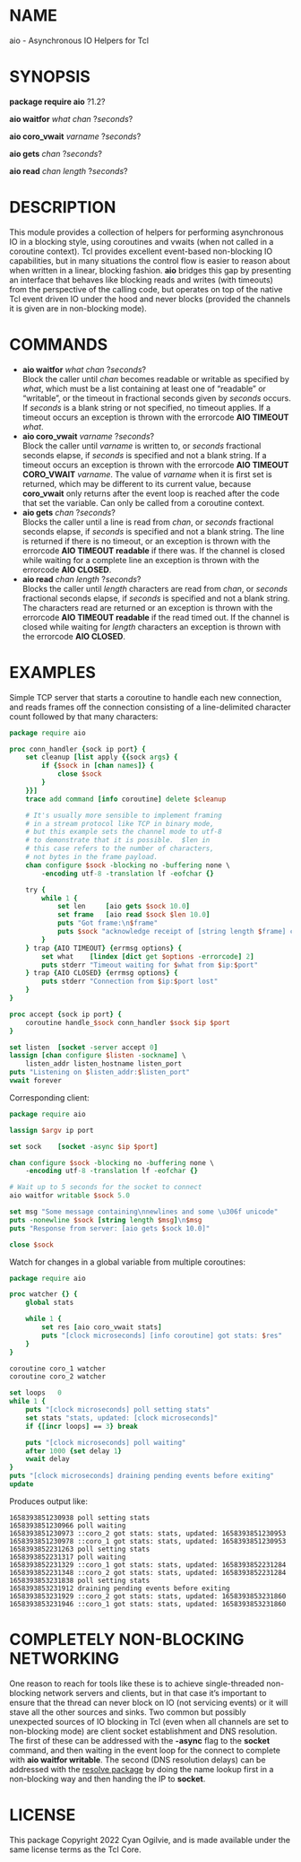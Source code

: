 # NAME

aio - Asynchronous IO Helpers for Tcl

# SYNOPSIS

**package require aio** ?1.2?

**aio waitfor** *what* *chan* ?*seconds*?

**aio coro\_vwait** *varname* ?*seconds*?

**aio gets** *chan* ?*seconds*?

**aio read** *chan* *length* ?*seconds*?

# DESCRIPTION

This module provides a collection of helpers for performing asynchronous
IO in a blocking style, using coroutines and vwaits (when not called in
a coroutine context). Tcl provides excellent event-based non-blocking IO
capabilities, but in many situations the control flow is easier to
reason about when written in a linear, blocking fashion. **aio** bridges
this gap by presenting an interface that behaves like blocking reads and
writes (with timeouts) from the perspective of the calling code, but
operates on top of the native Tcl event driven IO under the hood and
never blocks (provided the channels it is given are in non-blocking
mode).

# COMMANDS

  - **aio waitfor** *what* *chan* ?*seconds*?  
    Block the caller until *chan* becomes readable or writable as
    specified by *what*, which must be a list containing at least one of
    “readable” or “writable”, or the timeout in fractional seconds given
    by *seconds* occurs. If *seconds* is a blank string or not
    specified, no timeout applies. If a timeout occurs an exception is
    thrown with the errorcode **AIO TIMEOUT** *what*.
  - **aio coro\_vwait** *varname* ?*seconds*?  
    Block the caller until *varname* is written to, or *seconds*
    fractional seconds elapse, if *seconds* is specified and not a blank
    string. If a timeout occurs an exception is thrown with the
    errorcode **AIO TIMEOUT CORO\_VWAIT** *varname*. The value of
    *varname* when it is first set is returned, which may be different
    to its current value, because **coro\_vwait** only returns after the
    event loop is reached after the code that set the variable. Can only
    be called from a coroutine context.
  - **aio gets** *chan* ?*seconds*?  
    Blocks the caller until a line is read from *chan*, or *seconds*
    fractional seconds elapse, if *seconds* is specified and not a blank
    string. The line is returned if there is no timeout, or an exception
    is thrown with the errorcode **AIO TIMEOUT readable** if there was.
    If the channel is closed while waiting for a complete line an
    exception is thrown with the errorcode **AIO CLOSED**.
  - **aio read** *chan* *length* ?*seconds*?  
    Blocks the caller until *length* characters are read from *chan*, or
    *seconds* fractional seconds elapse, if *seconds* is specified and
    not a blank string. The characters read are returned or an exception
    is thrown with the errorcode **AIO TIMEOUT readable** if the read
    timed out. If the channel is closed while waiting for *length*
    characters an exception is thrown with the errorcode **AIO CLOSED**.

# EXAMPLES

Simple TCP server that starts a coroutine to handle each new connection,
and reads frames off the connection consisting of a line-delimited
character count followed by that many characters:

``` tcl
package require aio

proc conn_handler {sock ip port} {
    set cleanup [list apply {{sock args} {
        if {$sock in [chan names]} {
            close $sock
        }
    }}]
    trace add command [info coroutine] delete $cleanup

    # It's usually more sensible to implement framing
    # in a stream protocol like TCP in binary mode,
    # but this example sets the channel mode to utf-8
    # to demonstrate that it is possible.  $len in
    # this case refers to the number of characters,
    # not bytes in the frame payload.
    chan configure $sock -blocking no -buffering none \
        -encoding utf-8 -translation lf -eofchar {}

    try {
        while 1 {
            set len     [aio gets $sock 10.0]
            set frame   [aio read $sock $len 10.0]
            puts "Got frame:\n$frame"
            puts $sock "acknowledge receipt of [string length $frame] characters"
        }
    } trap {AIO TIMEOUT} {errmsg options} {
        set what    [lindex [dict get $options -errorcode] 2]
        puts stderr "Timeout waiting for $what from $ip:$port"
    } trap {AIO CLOSED} {errmsg options} {
        puts stderr "Connection from $ip:$port lost"
    }
}

proc accept {sock ip port} {
    coroutine handle_$sock conn_handler $sock $ip $port
}

set listen  [socket -server accept 0]
lassign [chan configure $listen -sockname] \
    listen_addr listen_hostname listen_port
puts "Listening on $listen_addr:$listen_port"
vwait forever
```

Corresponding client:

``` tcl
package require aio

lassign $argv ip port

set sock    [socket -async $ip $port]

chan configure $sock -blocking no -buffering none \
    -encoding utf-8 -translation lf -eofchar {}

# Wait up to 5 seconds for the socket to connect
aio waitfor writable $sock 5.0

set msg "Some message containing\nnewlines and some \u306f unicode"
puts -nonewline $sock [string length $msg]\n$msg
puts "Response from server: [aio gets $sock 10.0]"

close $sock
```

Watch for changes in a global variable from multiple coroutines:

``` tcl
package require aio

proc watcher {} {
    global stats

    while 1 {
        set res [aio coro_vwait stats]
        puts "[clock microseconds] [info coroutine] got stats: $res"
    }
}

coroutine coro_1 watcher
coroutine coro_2 watcher

set loops   0
while 1 {
    puts "[clock microseconds] poll setting stats"
    set stats "stats, updated: [clock microseconds]"
    if {[incr loops] == 3} break

    puts "[clock microseconds] poll waiting"
    after 1000 {set delay 1}
    vwait delay
}
puts "[clock microseconds] draining pending events before exiting"
update
```

Produces output like:

    1658393851230938 poll setting stats
    1658393851230966 poll waiting
    1658393851230973 ::coro_2 got stats: stats, updated: 1658393851230953
    1658393851230978 ::coro_1 got stats: stats, updated: 1658393851230953
    1658393852231263 poll setting stats
    1658393852231317 poll waiting
    1658393852231329 ::coro_1 got stats: stats, updated: 1658393852231284
    1658393852231348 ::coro_2 got stats: stats, updated: 1658393852231284
    1658393853231838 poll setting stats
    1658393853231912 draining pending events before exiting
    1658393853231929 ::coro_2 got stats: stats, updated: 1658393853231860
    1658393853231946 ::coro_1 got stats: stats, updated: 1658393853231860

# COMPLETELY NON-BLOCKING NETWORKING

One reason to reach for tools like these is to achieve single-threaded
non-blocking network servers and clients, but in that case it’s
important to ensure that the thread can never block on IO (not servicing
events) or it will stave all the other sources and sinks. Two common but
possibly unexpected sources of IO blocking in Tcl (even when all
channels are set to non-blocking mode) are client socket establishment
and DNS resolution. The first of these can be addressed with the
**-async** flag to the **socket** command, and then waiting in the event
loop for the connect to complete with **aio waitfor writable**. The
second (DNS resolution delays) can be addressed with the [resolve
package](https://github.com/cyanogilvie/resolve) by doing the name
lookup first in a non-blocking way and then handing the IP to
**socket**.

# LICENSE

This package Copyright 2022 Cyan Ogilvie, and is made available under
the same license terms as the Tcl Core.
